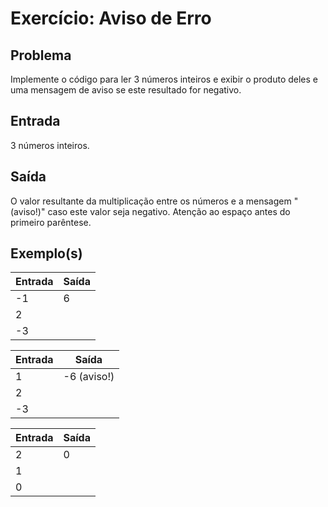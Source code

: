 Exercício: Aviso de Erro
========================


Problema
--------

Implemente o código para ler 3 números inteiros e exibir o produto deles e uma mensagem de aviso se este resultado for negativo.


Entrada
-------

3 números inteiros.


Saída
-----

O valor resultante da multiplicação entre os números e a mensagem " (aviso!)" caso este valor seja negativo. Atenção ao espaço antes do primeiro parêntese.


Exemplo(s)
----------

| Entrada | Saída |
|---------|-------|
| -1      | 6     |
| 2       |       |
| -3      |       |

| Entrada | Saída       |
|---------|-------------|
| 1       | -6 (aviso!) |
| 2       |             |
| -3      |             |

| Entrada | Saída |
|---------|-------|
| 2       | 0     |
| 1       |       |
| 0       |       |
